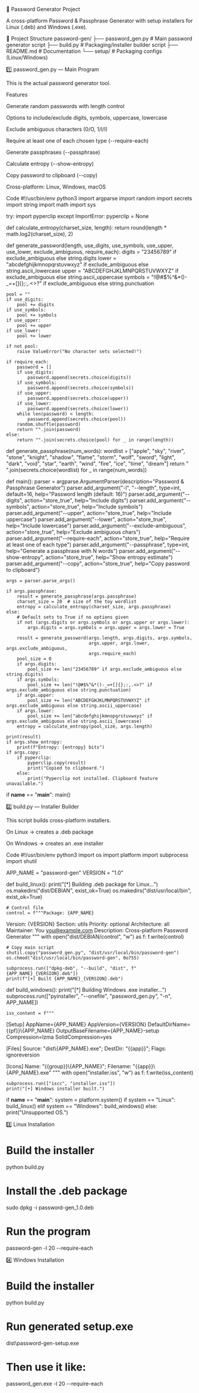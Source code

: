 🔐 Password Generator Project

A cross-platform Password & Passphrase Generator with setup installers for Linux (.deb) and Windows (.exe).

📂 Project Structure
password-gen/
├── password_gen.py   # Main password generator script
├── build.py          # Packaging/installer builder script
├── README.md         # Documentation
└── setup/            # Packaging configs (Linux/Windows)

1️⃣ password_gen.py — Main Program

This is the actual password generator tool.

Features

Generate random passwords with length control

Options to include/exclude digits, symbols, uppercase, lowercase

Exclude ambiguous characters (0/O, 1/l/I)

Require at least one of each chosen type (--require-each)

Generate passphrases (--passphrase)

Calculate entropy (--show-entropy)

Copy password to clipboard (--copy)

Cross-platform: Linux, Windows, macOS

Code
#!/usr/bin/env python3
import argparse
import random
import secrets
import string
import math
import sys

try:
    import pyperclip
except ImportError:
    pyperclip = None


def calculate_entropy(charset_size, length):
    return round(length * math.log2(charset_size), 2)


def generate_password(length, use_digits, use_symbols, use_upper, use_lower,
                      exclude_ambiguous, require_each):
    digits = "23456789" if exclude_ambiguous else string.digits
    lower = "abcdefghijkmnopqrstuvwxyz" if exclude_ambiguous else string.ascii_lowercase
    upper = "ABCDEFGHJKLMNPQRSTUVWXYZ" if exclude_ambiguous else string.ascii_uppercase
    symbols = "!@#$%^&*()-_=+[]{};:,.<>?" if exclude_ambiguous else string.punctuation

    pool = ""
    if use_digits:
        pool += digits
    if use_symbols:
        pool += symbols
    if use_upper:
        pool += upper
    if use_lower:
        pool += lower

    if not pool:
        raise ValueError("No character sets selected!")

    if require_each:
        password = []
        if use_digits:
            password.append(secrets.choice(digits))
        if use_symbols:
            password.append(secrets.choice(symbols))
        if use_upper:
            password.append(secrets.choice(upper))
        if use_lower:
            password.append(secrets.choice(lower))
        while len(password) < length:
            password.append(secrets.choice(pool))
        random.shuffle(password)
        return "".join(password)
    else:
        return "".join(secrets.choice(pool) for _ in range(length))


def generate_passphrase(num_words):
    wordlist = ["apple", "sky", "river", "stone", "knight", "shadow",
                "flame", "storm", "wolf", "sword", "light", "dark",
                "void", "star", "earth", "wind", "fire", "ice", "time", "dream"]
    return " ".join(secrets.choice(wordlist) for _ in range(num_words))


def main():
    parser = argparse.ArgumentParser(description="Password & Passphrase Generator")
    parser.add_argument("-l", "--length", type=int, default=16,
                        help="Password length (default: 16)")
    parser.add_argument("--digits", action="store_true", help="Include digits")
    parser.add_argument("--symbols", action="store_true", help="Include symbols")
    parser.add_argument("--upper", action="store_true", help="Include uppercase")
    parser.add_argument("--lower", action="store_true", help="Include lowercase")
    parser.add_argument("--exclude-ambiguous", action="store_true", help="Exclude ambiguous chars")
    parser.add_argument("--require-each", action="store_true", help="Require at least one of each type")
    parser.add_argument("--passphrase", type=int, help="Generate a passphrase with N words")
    parser.add_argument("--show-entropy", action="store_true", help="Show entropy estimate")
    parser.add_argument("--copy", action="store_true", help="Copy password to clipboard")

    args = parser.parse_args()

    if args.passphrase:
        result = generate_passphrase(args.passphrase)
        charset_size = 20  # size of the toy wordlist
        entropy = calculate_entropy(charset_size, args.passphrase)
    else:
        # Default sets to True if no options given
        if not (args.digits or args.symbols or args.upper or args.lower):
            args.digits = args.symbols = args.upper = args.lower = True

        result = generate_password(args.length, args.digits, args.symbols,
                                   args.upper, args.lower, args.exclude_ambiguous,
                                   args.require_each)
        pool_size = 0
        if args.digits:
            pool_size += len("23456789" if args.exclude_ambiguous else string.digits)
        if args.symbols:
            pool_size += len("!@#$%^&*()-_=+[]{};:,.<>?" if args.exclude_ambiguous else string.punctuation)
        if args.upper:
            pool_size += len("ABCDEFGHJKLMNPQRSTUVWXYZ" if args.exclude_ambiguous else string.ascii_uppercase)
        if args.lower:
            pool_size += len("abcdefghijkmnopqrstuvwxyz" if args.exclude_ambiguous else string.ascii_lowercase)
        entropy = calculate_entropy(pool_size, args.length)

    print(result)
    if args.show_entropy:
        print(f"Entropy: {entropy} bits")
    if args.copy:
        if pyperclip:
            pyperclip.copy(result)
            print("Copied to clipboard.")
        else:
            print("Pyperclip not installed. Clipboard feature unavailable.")


if __name__ == "__main__":
    main()

2️⃣ build.py — Installer Builder

This script builds cross-platform installers.

On Linux → creates a .deb package

On Windows → creates an .exe installer

Code
#!/usr/bin/env python3
import os
import platform
import subprocess
import shutil

APP_NAME = "password-gen"
VERSION = "1.0"


def build_linux():
    print("[*] Building .deb package for Linux...")
    os.makedirs("dist/DEBIAN", exist_ok=True)
    os.makedirs("dist/usr/local/bin", exist_ok=True)

    # Control file
    control = f"""Package: {APP_NAME}
Version: {VERSION}
Section: utils
Priority: optional
Architecture: all
Maintainer: You <you@example.com>
Description: Cross-platform Password Generator
"""
    with open("dist/DEBIAN/control", "w") as f:
        f.write(control)

    # Copy main script
    shutil.copy("password_gen.py", "dist/usr/local/bin/password-gen")
    os.chmod("dist/usr/local/bin/password-gen", 0o755)

    subprocess.run(["dpkg-deb", "--build", "dist", f"{APP_NAME}_{VERSION}.deb"])
    print(f"[+] Built {APP_NAME}_{VERSION}.deb")


def build_windows():
    print("[*] Building Windows .exe installer...")
    subprocess.run(["pyinstaller", "--onefile", "password_gen.py", "-n", APP_NAME])

    iss_content = f"""
[Setup]
AppName={APP_NAME}
AppVersion={VERSION}
DefaultDirName={{pf}}\\{APP_NAME}
OutputBaseFilename={APP_NAME}-setup
Compression=lzma
SolidCompression=yes

[Files]
Source: "dist\\{APP_NAME}.exe"; DestDir: "{{app}}"; Flags: ignoreversion

[Icons]
Name: "{{group}}\\{APP_NAME}"; Filename: "{{app}}\\{APP_NAME}.exe"
"""
    with open("installer.iss", "w") as f:
        f.write(iss_content)

    subprocess.run(["iscc", "installer.iss"])
    print("[+] Windows installer built.")


if __name__ == "__main__":
    system = platform.system()
    if system == "Linux":
        build_linux()
    elif system == "Windows":
        build_windows()
    else:
        print("Unsupported OS.")

3️⃣ Linux Installation
# Build the installer
python build.py

# Install the .deb package
sudo dpkg -i password-gen_1.0.deb

# Run the program
password-gen -l 20 --require-each

4️⃣ Windows Installation
# Build the installer
python build.py

# Run generated setup.exe
dist\password-gen-setup.exe

# Then use it like:
password_gen.exe -l 20 --require-each
